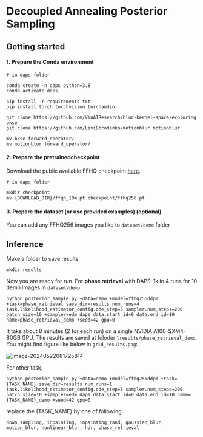 # Decoupled Annealing Posterior Sampling

## Getting started

#### 1. Prepare the Conda environment

```
# in daps folder

conda create -n daps python=3.8
conda activate daps

pip install -r requirements.txt
pip install torch torchvision torchaudio

git clone https://github.com/VinAIResearch/blur-kernel-space-exploring bkse
git clone https://github.com/LeviBorodenko/motionblur motionblur

mv bkse forward_operator/
mv motionblur forward_operator/
```



#### 2. Prepare the pretrainedcheckpoint

Download the public available FFHQ checkpoint [here](https://drive.google.com/drive/folders/1jElnRoFv7b31fG0v6pTSQkelbSX3xGZh).

```
# in daps folder

mkdir checkpoint
mv {DOWNLOAD_DIR}/ffqh_10m.pt checkpoint/ffhq256.pt
```



#### 3. Prepare the dataset (or use provided examples) (optional)

You can add any FFHQ256 images you like to `dataset/demo` folder



## Inference

Make a folder to save results:

```
mkdir results
```

Now you are ready for run. For **phase retrieval** with DAPS-1k in 4 runs for $10$ demo images in `dataset/demo`:

```
python posterior_sample.py +data=demo +model=ffhq256ddpm +task=phase_retrieval save_dir=results num_runs=4 task.likelihood_estimator_config.ode_step=5 sampler.num_steps=200 batch_size=10 +sampler=edm_daps data.start_id=0 data.end_id=10 name=phase_retrieval_demo +seed=42 gpu=0
```

It taks about $8$ minutes ($2$ for each run) on a single NVIDIA A100-SXM4-80GB GPU. The results are saved at foloder `\results/phase_retrieval_demo`. You might find figure like below in `grid_results.png`:

![image-20240522081725814](README.assets/demo.png)

For other task, 

```
python posterior_sample.py +data=demo +model=ffhq256ddpm +task={TASK_NAME} save_dir=results num_runs=1 task.likelihood_estimator_config.ode_step=5 sampler.num_steps=200 batch_size=10 +sampler=edm_daps data.start_id=0 data.end_id=10 name={TASK_NAME}_demo +seed=42 gpu=0
```

replace the {TASK_NAME} by one of following:

```
down_sampling, inpainting, inpainting_rand, gaussian_blur, motion_blur, nonlinear_blur, hdr, phase_retrieval
```







